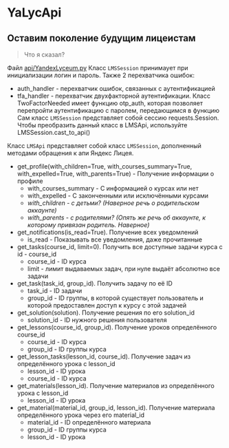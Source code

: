 # YaLycApi
## Оставим поколение будущим лицеистам
> Что я сказал?

Файл [api/YandexLyceum.py](api/YandexLyceum.py)
Класс `LMSSession` принимаует при инициализации логин и пароль. Также 2 перехватчика ошибок:
 - auth_handler - перехватчик ошибок, связанных с аутентификацией
 - tfa_handler - перехватчик двухфакторной аутентификации. Класс TwoFactorNeeded имеет функцию otp_auth, которая позволяет перепройти аутентификацию с паролем, передающимся в функцию
Сам класс `LMSSession` представляет собой сессию requests.Session. Чтобы преобразить данный класс в LMSApi, используйте LMSSession.cast_to_api()

Класс `LMSApi` представляет собой класс `LMSSession`, дополненный методами обращения к апи Яндекс Лицея.

 - get_profile(with_children=True, with_courses_summary=True, with_expelled=True, with_parents=True) - Получение информации о профиле
   - with_courses_summary - С информацией о курсах или нет
   - with_expelled - С законченными или исключёнными курсами
   - *with_children - с детьми? (Наверное речь о родительском аккаунте)*
   - *with_parents - с родителями? (Опять же речь об аккаунте, к которому привязан родитель. Наверное)*
 - get_notifications(is_read=True). Получение всех уведомлений
   - is_read - Показывать все уведомления, даже прочитанные
 - get_tasks(course_id, limit=0). Получить все доступные задачи курса с id - course_id
   - course_id - ID курса
   - limit - лимит выдаваемых задач, при нуле выдаёт абсолютно все задачи
 - get_task(task_id, group_id). Получить задачу по её ID
   - task_id - ID задачи
   - group_id - ID группы, в которой существует пользователь и которой предоставлен доступ к курсу с этой задачей
 - get_solution(solution). Получение решения по его solution_id
   - solution_id - ID нужного решения пользователя
 - get_lessons(course_id, group_id). Получение уроков определённого course_id
   - course_id - ID курса
   - group_id - ID группы курса
 - get_lesson_tasks(lesson_id, course_id). Получение задач из определённого урока с lesson_id
   - lesson_id - ID урока
   - course_id - ID курса
 - get_materials(lesson_id). Получение материалов из определённого урока с lesson_id
   - lesson_id - ID урока
 - get_material(material_id, group_id, lesson_id). Получение материала определённого урока через его material_id
   - material_id - ID определённого материала
   - group_id - ID группы курса
   - lesson_id - ID урока

